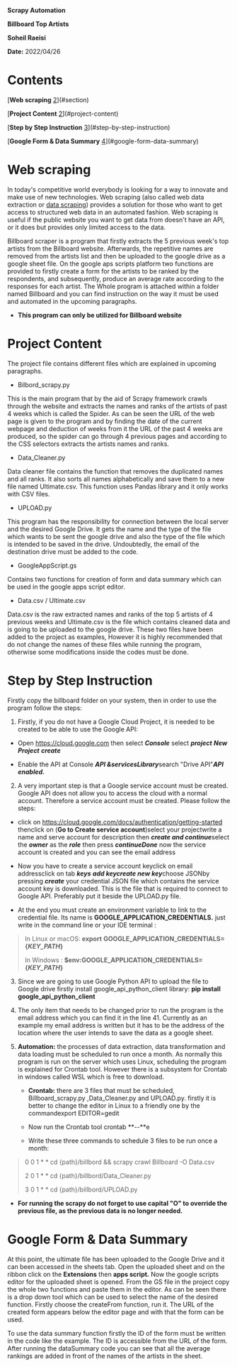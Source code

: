 **Scrapy Automation**

**Billboard Top Artists**

**Soheil Raeisi**

**Date:** 2022/04/26

# Contents 

[**Web scraping** [2](#section)](#section)

[**Project Content** [2](#project-content)](#project-content)

[**Step by Step Instruction**
[3](#step-by-step-instruction)](#step-by-step-instruction)

[**Google Form & Data Summary**
[4](#google-form-data-summary)](#google-form-data-summary)

# 

# **Web scraping**

In today's competitive world everybody is looking for a way to innovate
and make use of new technologies. Web scraping (also called web data
extraction or [data scraping](https://www.zyte.com/data-extraction/))
provides a solution for those who want to get access to structured web
data in an automated fashion. Web scraping is useful if the public
website you want to get data from doesn't have an API, or it does but
provides only limited access to the data.

Billboard scraper is a program that firstly extracts the 5 previous
week's top artists from the Billboard website. Afterwards, the
repetitive names are removed from the artists list and then be uploaded
to the google drive as a google sheet file. On the google aps scripts
platform two functions are provided to firstly create a form for the
artists to be ranked by the respondents, and subsequently, produce an
average rate according to the responses for each artist. The Whole
program is attached within a folder named Billboard and you can find
instruction on the way it must be used and automated in the upcoming
paragraphs.

-   **This program can only be utilized for Billboard website**

# **Project Content**

The project file contains different files which are explained in
upcoming paragraphs.

-   Bilbord_scrapy.py

This is the main program that by the aid of Scrapy framework crawls
through the website and extracts the names and ranks of the artists of
past 4 weeks which is called the Spider. As can be seen the URL of the
web page is given to the program and by finding the date of the current
webpage and deduction of weeks from it the URL of the past 4 weeks are
produced, so the spider can go through 4 previous pages and according to
the CSS selectors extracts the artists names and ranks.

-   Data_Cleaner.py

Data cleaner file contains the function that removes the duplicated
names and all ranks. It also sorts all names alphabetically and save
them to a new file named Ultimate.csv. This function uses Pandas library
and it only works with CSV files.

-   UPLOAD.py

This program has the responsibility for connection between the local
server and the desired Google Drive. It gets the name and the type of
the file which wants to be sent the google drive and also the type of
the file which is intended to be saved in the drive. Undoubtedly, the
email of the destination drive must be added to the code.

-   GoogleAppScript.gs

Contains two functions for creation of form and data summary which can
be used in the google apps script editor.

-   Data.csv / Ultimate.csv

Data.csv is the raw extracted names and ranks of the top 5 artists of 4
previous weeks and Ultimate.csv is the file which contains cleaned data
and is going to be uploaded to the google drive. These two files have
been added to the project as examples, However it is highly recommended
that do not change the names of these files while running the program,
otherwise some modifications inside the codes must be done.

# **Step by Step Instruction**

Firstly copy the billboard folder on your system, then in order to use
the program follow the steps:

1.  Firstly, if you do not have a Google Cloud Project, it is needed to
    be created to be able to use the Google API:

- Open <https://cloud.google.com> then select ***Console*** select
    ***project*** ***New Project*** ***create***

- Enable the API at Console ***API &servicesLibrary***search
    "Drive API"***API enabled.***

2.  A very important step is that a Google service account must be
    created. Google API does not allow you to access the cloud with a
    normal account. Therefore a service account must be created. Please
    follow the steps:

-   click on
    <https://cloud.google.com/docs/authentication/getting-started>
    thenclick on (**Go to Create service account**)select your
    projectwrite a name and serve account for description then ***create
    and continue***select the ***owner*** as the ***role*** then press
    ***continueDone*** now the service account is created and you can
    see the email address

-   Now you have to create a service account keyclick on email
    addressclick on tab ***keys*** ***add keycreate new key***choose
    JSONby pressing ***create*** your credential JSON file which
    contains the service account key is downloaded. This is the file
    that is required to connect to Google API. Preferably put it beside
    the UPLOAD.py file.

-   At the end you must create an environment variable to link to the
    credential file. Its name is **GOOGLE_APPLICATION_CREDENTIALS.**
    just write in the command line or your IDE terminal :

> In Linux or macOS: **export**
> **GOOGLE_APPLICATION_CREDENTIALS={*KEY_PATH*}**
>
> In Windows : **\$env:GOOGLE_APPLICATION_CREDENTIALS={*KEY_PATH*}**

3.  Since we are going to use Google Python API to upload the file to
    Google drive firstly install google_api_python_client library: **pip
    install google_api_python_client**

4.  The only item that needs to be changed prior to run the program is
    the email address which you can find it in the line 41. Currently as
    an example my email address is written but it has to be the address
    of the location where the user intends to save the data as a google
    sheet.

5.  **Automation:** the processes of data extraction, data
    transformation and data loading must be scheduled to run once a
    month. As normally this program is run on the server which uses
    Linux, scheduling the program is explained for Crontab tool. However
    there is a subsystem for Crontab in windows called WSL which is free
    to download.

    -   **Crontab:** there are 3 files that must be scheduled,
        Billboard_scrapy.py ,Data_Cleaner.py and UPLOAD.py. firstly it
        is better to change the editor in Linux to a friendly one by the
        commandexport EDITOR=gedit

    -   Now run the Crontab tool crontab **--**e

    -   Write these three commands to schedule 3 files to be run once a
        month:

> 0 0 1 * * cd {path}/billbord && scrapy crawl Billboard -O Data.csv
>
> 2 0 1 * * cd {path}/billbord/Data_Cleaner.py
>
> 3 0 1 * * cd {path}/billbord/UPLOAD.py

-   **For running the scrapy do not forget to use capital "O" to
    override the previous file, as the previous data is no longer
    needed.**

# **Google Form & Data Summary**

At this point, the ultimate file has been uploaded to the Google Drive
and it can been accessed in the sheets tab. Open the uploaded sheet and
on the ribbon click on the **Extensions** then **apps script.** Now the
google scripts editor for the uploaded sheet is opened. From the GS file
in the project copy the whole two functions and paste them in the
editor. As can be seen there is a drop down tool which can be used to
select the name of the desired function. Firstly choose the createFrom
function, run it. The URL of the created form appears below the editor
page and with that the form can be used.

To use the data summary function firstly the ID of the form must be
written in the code like the example. The ID is accessible from the URL
of the form. After running the dataSummary code you can see that all the
average rankings are added in front of the names of the artists in the
sheet.
